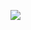 ![]((https://github.com/JianlongChen-Git/JianlongChen/blob/master/images/JianlongChen.jpg)https://github.com/JianlongChen-Git/JianlongChen/blob/master/images/JianlongChen.jpg)
